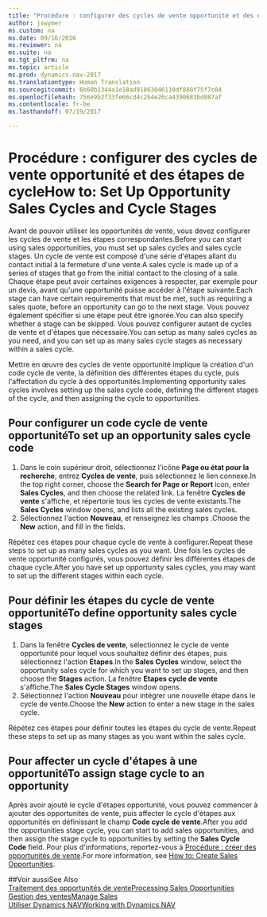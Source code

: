 ```yaml
---
title: "Procédure : configurer des cycles de vente opportunité et des étapes de cycle"
author: jswymer
ms.custom: na
ms.date: 09/16/2016
ms.reviewer: na
ms.suite: na
ms.tgt_pltfrm: na
ms.topic: article
ms.prod: dynamics-nav-2017
ms.translationtype: Human Translation
ms.sourcegitcommit: 6b60b1344a1e18ad91863046110df880f75f7c04
ms.openlocfilehash: 756e9b2f33fe66cd4c2b4e26ca4390683bd087af
ms.contentlocale: fr-be
ms.lasthandoff: 07/19/2017

---
```

# <a name="how-to-set-up-opportunity-sales-cycles-and-cycle-stages"></a><span data-ttu-id="67019-102">Procédure : configurer des cycles de vente opportunité et des étapes de cycle</span><span class="sxs-lookup"><span data-stu-id="67019-102">How to: Set Up Opportunity Sales Cycles and Cycle Stages</span></span>
<span data-ttu-id="67019-103">Avant de pouvoir utiliser les opportunités de vente, vous devez configurer les cycles de vente et les étapes correspondantes.</span><span class="sxs-lookup"><span data-stu-id="67019-103">Before you can start using sales opportunities, you must set up sales cycles and sales cycle stages.</span></span> <span data-ttu-id="67019-104">Un cycle de vente est composé d'une série d'étapes allant du contact initial à la fermeture d'une vente.</span><span class="sxs-lookup"><span data-stu-id="67019-104">A sales cycle is made up of a series of stages that go from the initial contact to the closing of a sale.</span></span> <span data-ttu-id="67019-105">Chaque étape peut avoir certaines exigences à respecter, par exemple pour un devis, avant qu'une opportunité puisse accéder à l'étape suivante.</span><span class="sxs-lookup"><span data-stu-id="67019-105">Each stage can have certain requirements that must be met, such as requiring a sales quote, before an opportunity can go to the next stage.</span></span> <span data-ttu-id="67019-106">Vous pouvez également spécifier si une étape peut être ignorée.</span><span class="sxs-lookup"><span data-stu-id="67019-106">You can also specify whether a stage can be skipped.</span></span> <span data-ttu-id="67019-107">Vous pouvez configurer autant de cycles de vente et d'étapes que nécessaire.</span><span class="sxs-lookup"><span data-stu-id="67019-107">You can setup as many sales cycles as you need, and you can set up as many sales cycle stages as necessary within a sales cycle.</span></span>

<span data-ttu-id="67019-108">Mettre en œuvre des cycles de vente opportunité implique la création d'un code cycle de vente, la définition des différentes étapes du cycle, puis l'affectation du cycle à des opportunités.</span><span class="sxs-lookup"><span data-stu-id="67019-108">Implementing opportunity sales cycles involves setting up the sales cycle code, defining the different stages of the cycle, and then assigning the cycle to opportunities.</span></span>

## <a name="to-set-up-an-opportunity-sales-cycle-code"></a><span data-ttu-id="67019-109">Pour configurer un code cycle de vente opportunité</span><span class="sxs-lookup"><span data-stu-id="67019-109">To set up an opportunity sales cycle code</span></span>
1. <span data-ttu-id="67019-110">Dans le coin supérieur droit, sélectionnez l'icône **Page ou état pour la recherche**, entrez **Cycles de vente**, puis sélectionnez le lien connexe.</span><span class="sxs-lookup"><span data-stu-id="67019-110">In the top right corner, choose the **Search for Page or Report** icon, enter **Sales Cycles**, and then choose the related link.</span></span> <span data-ttu-id="67019-111">La fenêtre **Cycles de vente** s'affiche, et répertorie tous les cycles de vente existants.</span><span class="sxs-lookup"><span data-stu-id="67019-111">The **Sales Cycles** window opens, and lists all the existing sales cycles.</span></span>
2. <span data-ttu-id="67019-112">Sélectionnez l'action **Nouveau**, et renseignez les champs .</span><span class="sxs-lookup"><span data-stu-id="67019-112">Choose the **New** action, and fill in the fields.</span></span>

<span data-ttu-id="67019-113">Répétez ces étapes pour chaque cycle de vente à configurer.</span><span class="sxs-lookup"><span data-stu-id="67019-113">Repeat these steps to set up as many sales cycles as you want.</span></span> <span data-ttu-id="67019-114">Une fois les cycles de vente opportunité configurés, vous pouvez définir les différentes étapes de chaque cycle.</span><span class="sxs-lookup"><span data-stu-id="67019-114">After you have set up opportunity sales cycles, you may want to set up the different stages within each cycle.</span></span>

## <a name="to-define-opportunity-sales-cycle-stages"></a><span data-ttu-id="67019-115">Pour définir les étapes du cycle de vente opportunité</span><span class="sxs-lookup"><span data-stu-id="67019-115">To define opportunity sales cycle stages</span></span>
1. <span data-ttu-id="67019-116">Dans la fenêtre **Cycles de vente**, sélectionnez le cycle de vente opportunité pour lequel vous souhaitez définir des étapes, puis sélectionnez l'action **Etapes**.</span><span class="sxs-lookup"><span data-stu-id="67019-116">In the **Sales Cycles** window, select the opportunity sales cycle for which you want to set up stages, and then choose the **Stages** action.</span></span> <span data-ttu-id="67019-117">La fenêtre **Etapes cycle de vente** s'affiche.</span><span class="sxs-lookup"><span data-stu-id="67019-117">The **Sales Cycle Stages** window opens.</span></span>
2. <span data-ttu-id="67019-118">Sélectionnez l'action **Nouveau** pour intégrer une nouvelle étape dans le cycle de vente.</span><span class="sxs-lookup"><span data-stu-id="67019-118">Choose the **New** action to enter a new stage in the sales cycle.</span></span>

<span data-ttu-id="67019-119">Répétez ces étapes pour définir toutes les étapes du cycle de vente.</span><span class="sxs-lookup"><span data-stu-id="67019-119">Repeat these steps to set up as many stages as you want within the sales cycle.</span></span>

## <a name="to-assign-stage-cycle-to-an-opportunity"></a><span data-ttu-id="67019-120">Pour affecter un cycle d'étapes à une opportunité</span><span class="sxs-lookup"><span data-stu-id="67019-120">To assign stage cycle to an opportunity</span></span>
<span data-ttu-id="67019-121">Après avoir ajouté le cycle d'étapes opportunité, vous pouvez commencer à ajouter des opportunités de vente, puis affecter le cycle d'étapes aux opportunités en définissant le champ **Code cycle de vente**.</span><span class="sxs-lookup"><span data-stu-id="67019-121">After you add the opportunities stage cycle, you can start to add sales opportunities, and then assign the stage cycle to opportunities by setting the **Sales Cycle Code** field.</span></span> <span data-ttu-id="67019-122">Pour plus d'informations, reportez-vous à [Procédure : créer des opportunités de vente](marketing-how-create-opportunities.md).</span><span class="sxs-lookup"><span data-stu-id="67019-122">For more information, see [How to: Create Sales Opportunities](marketing-how-create-opportunities.md).</span></span>

##<a name="see-also"></a><span data-ttu-id="67019-123">Voir aussi</span><span class="sxs-lookup"><span data-stu-id="67019-123">See Also</span></span>  
[<span data-ttu-id="67019-124">Traitement des opportunités de vente</span><span class="sxs-lookup"><span data-stu-id="67019-124">Processing Sales Opportunities</span></span>](marketing-processing-sales-opportunities.md)  
[<span data-ttu-id="67019-125">Gestion des ventes</span><span class="sxs-lookup"><span data-stu-id="67019-125">Manage Sales</span></span>](sales-manage-sales.md)  
[<span data-ttu-id="67019-126">Utiliser Dynamics NAV</span><span class="sxs-lookup"><span data-stu-id="67019-126">Working with Dynamics NAV</span></span>](ui-work-product.md)

